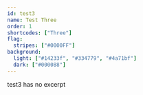 ```yaml
---
id: test3
name: Test Three
order: 1
shortcodes: ["Three"]
flag:
  stripes: ["#0000FF"]
background:
  light: ["#14233f", "#334779", "#4a71bf"]
  dark: ["#000088"]
---
```


test3 has no excerpt
